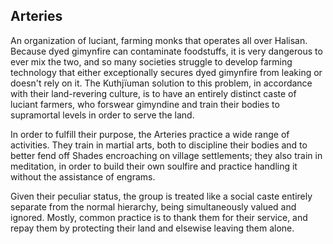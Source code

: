 ## Arteries

An organization of luciant, farming monks that operates all over Halisan. Because dyed gimynfire can contaminate foodstuffs, it is very dangerous to ever mix the two, and so many societies struggle to develop farming technology that either exceptionally secures dyed gimynfire from leaking or doesn't rely on it. The Kuthjïuman solution to this problem, in accordance with their land-revering culture, is to have an entirely distinct caste of luciant farmers, who forswear gimyndine and train their bodies to supramortal levels in order to serve the land.   

In order to fulfill their purpose, the Arteries practice a wide range of activities. They train in martial arts, both to discipline their bodies and to better fend off Shades encroaching on village settlements; they also train in meditation, in order to build their own soulfire and practice handling it without the assistance of 
engrams.  

Given their peculiar status, the group is treated like a social caste entirely separate from the normal hierarchy, being simultaneously valued and ignored. Mostly, common practice is to thank them for their service, and repay them by protecting their land and elsewise leaving them alone.
